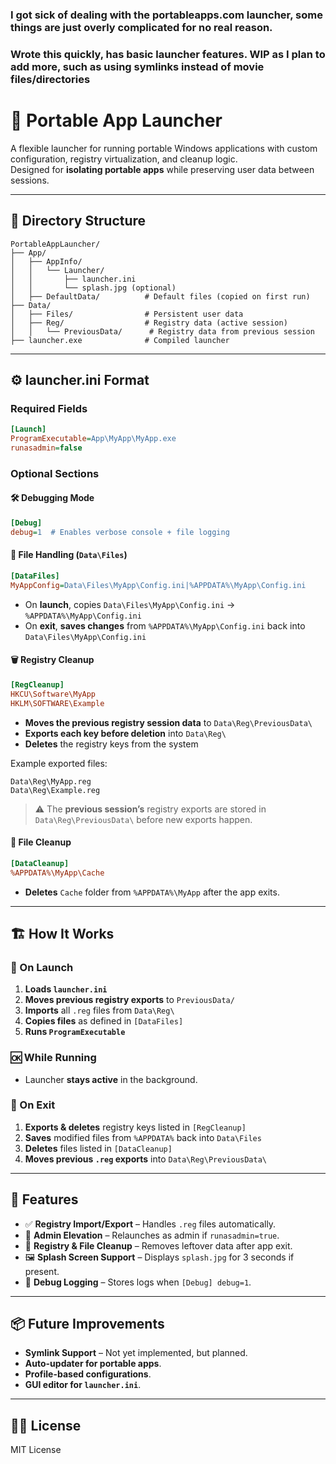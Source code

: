 ### I got sick of dealing with the portableapps.com launcher, some things are just overly complicated for no real reason. 

### Wrote this quickly, has basic launcher features. WIP as I plan to add more, such as using symlinks instead of movie files/directories

# 🧰 Portable App Launcher

A flexible launcher for running portable Windows applications with custom configuration, registry virtualization, and cleanup logic.  
Designed for **isolating portable apps** while preserving user data between sessions.

---

## 📁 Directory Structure

```
PortableAppLauncher/
├── App/
│   ├── AppInfo/
│   │   └── Launcher/
│   │       ├── launcher.ini
│   │       └── splash.jpg (optional)
│   ├── DefaultData/          # Default files (copied on first run)
├── Data/
│   ├── Files/                # Persistent user data
│   ├── Reg/                  # Registry data (active session)
│   │   └── PreviousData/      # Registry data from previous session
├── launcher.exe              # Compiled launcher
```

---

## ⚙️ **launcher.ini Format**

### Required Fields

```ini
[Launch]
ProgramExecutable=App\MyApp\MyApp.exe
runasadmin=false
```

### Optional Sections

#### 🛠️ Debugging Mode

```ini
[Debug]
debug=1  # Enables verbose console + file logging
```

#### 📂 File Handling (`Data\Files`)

```ini
[DataFiles]
MyAppConfig=Data\Files\MyApp\Config.ini|%APPDATA%\MyApp\Config.ini
```

- On **launch**, copies `Data\Files\MyApp\Config.ini` → `%APPDATA%\MyApp\Config.ini`
- On **exit**, **saves changes** from `%APPDATA%\MyApp\Config.ini` back into `Data\Files\MyApp\Config.ini`

#### 🗑️ Registry Cleanup

```ini
[RegCleanup]
HKCU\Software\MyApp
HKLM\SOFTWARE\Example
```

- **Moves the previous registry session data** to `Data\Reg\PreviousData\`
- **Exports each key before deletion** into `Data\Reg\`
- **Deletes** the registry keys from the system

Example exported files:
```
Data\Reg\MyApp.reg
Data\Reg\Example.reg
```

> ⚠️ The **previous session’s** registry exports are stored in `Data\Reg\PreviousData\` before new exports happen.

#### 🧹 File Cleanup

```ini
[DataCleanup]
%APPDATA%\MyApp\Cache
```

- **Deletes** `Cache` folder from `%APPDATA%\MyApp` after the app exits.

---

## 🏗️ **How It Works**

### **🔽 On Launch**
1. **Loads `launcher.ini`**
2. **Moves previous registry exports** to `PreviousData/`
3. **Imports** all `.reg` files from `Data\Reg\`
4. **Copies files** as defined in `[DataFiles]`
5. **Runs `ProgramExecutable`**

### **🆗 While Running**
- Launcher **stays active** in the background.

### **🔼 On Exit**
1. **Exports & deletes** registry keys listed in `[RegCleanup]`
2. **Saves** modified files from `%APPDATA%` back into `Data\Files`
3. **Deletes** files listed in `[DataCleanup]`
4. **Moves previous `.reg` exports** into `Data\Reg\PreviousData\`

---

## 🚀 Features

- ✅ **Registry Import/Export** – Handles `.reg` files automatically.
- 🔐 **Admin Elevation** – Relaunches as admin if `runasadmin=true`.
- 🧹 **Registry & File Cleanup** – Removes leftover data after app exit.
- 🖼️ **Splash Screen Support** – Displays `splash.jpg` for 3 seconds if present.
- 🧾 **Debug Logging** – Stores logs when `[Debug] debug=1`.

---

## 📦 Future Improvements

- **Symlink Support** – Not yet implemented, but planned.
- **Auto-updater for portable apps**.
- **Profile-based configurations**.
- **GUI editor for `launcher.ini`**.

---

## 🧑‍💻 License

MIT License
